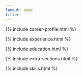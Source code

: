 ```yaml
---
layout: page
title:
---
```


<link rel="stylesheet" href="css/cv.css">
<link rel="stylesheet" href="https://maxcdn.bootstrapcdn.com/font-awesome/4.7.0/css/font-awesome.min.css">


{% include career-profile.html %}

{% include experience.html %}

{% include education.html %}

{% include extra-sections.html %}

{% include skills.html %}
